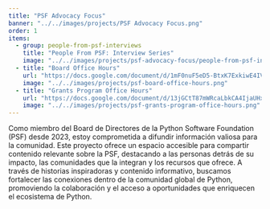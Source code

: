 ```yaml
---
title: "PSF Advocacy Focus"
banner: "../../images/projects/PSF Advocacy Focus.png"
order: 1
items:
  - group: people-from-psf-interviews
    title: "People From PSF: Interview Series"
    image: "../../images/projects/psf-advocacy-focus/people-from-psf-interviews/Thumbnail.png"
  - title: "Board Office Hours"
    url: "https://docs.google.com/document/d/1mF0nuF5eD5-BtxK7ExkiwE4IVyQDWmMHWqxe0Gd6K5E/edit?usp=sharing"
    image: "../../images/projects/psf-board-office-hours.png"
  - title: "Grants Program Office Hours"
    url: "https://docs.google.com/document/d/13jGCtT87mWRcaLbkCA4IjaUHxU9sHJjA7-fzjvB6RV4/edit?usp=sharing"
    image: "../../images/projects/psf-grants-program-office-hours.png"
---
```


Como miembro del Board de Directores de la Python Software Foundation (PSF)
desde 2023, estoy comprometida a difundir información valiosa para la comunidad.
Este proyecto ofrece un espacio accesible para compartir contenido relevante
sobre la PSF, destacando a las personas detrás de su impacto, las comunidades
que la integran y los recursos que ofrece. A través de historias inspiradoras y
contenido informativo, buscamos fortalecer las conexiones dentro de la comunidad
global de Python, promoviendo la colaboración y el acceso a oportunidades que
enriquecen el ecosistema de Python.
